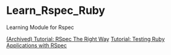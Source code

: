 # Learn_Rspec_Ruby
Learning Module for Rspec



[(Archived) Tutorial: RSpec The Right Way](Archive/RSpec_The_Right_Way.md)
[Tutorial: Testing Ruby Applications with RSpec](Testing_Ruby_Applications_With_RSpec.md)
